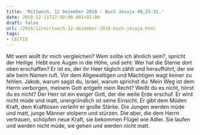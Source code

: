 ```yaml
---
title: 'Mittwoch, 12 Dezember 2018 : Buch Jesaja 40,25-31.'
date: 2018-12-11T17:50:00.001+01:00
draft: false
url: /2018/12/mittwoch-12-dezember-2018-buch-jesaja.html
tags: 
- LECTIO
---
```


Mit wem wollt ihr mich vergleichen? Wem sollte ich ähnlich sein?, spricht der Heilige. Hebt eure Augen in die Höhe, und seht: Wer hat die Sterne dort oben erschaffen? Er ist es, der ihr Heer täglich zählt und heraufführt, der sie alle beim Namen ruft. Vor dem Allgewaltigen und Mächtigen wagt keiner zu fehlen. Jakob, warum sagst du, Israel, warum sprichst du: Mein Weg ist dem Herrn verborgen, meinem Gott entgeht mein Recht? Weißt du es nicht, hörst du es nicht? Der Herr ist ein ewiger Gott, der die weite Erde erschuf. Er wird nicht müde und matt, unergründlich ist seine Einsicht. Er gibt dem Müden Kraft, dem Kraftlosen verleiht er große Stärke. Die Jungen werden müde und matt, junge Männer stolpern und stürzen. Die aber, die dem Herrn vertrauen, schöpfen neue Kraft, sie bekommen Flügel wie Adler. Sie laufen und werden nicht müde, sie gehen und werden nicht matt.